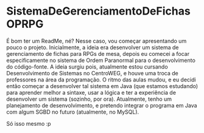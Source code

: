 # SistemaDeGerenciamentoDeFichasOPRPG

  É bom ter um ReadMe, né? Nesse caso, vou começar apresentando um pouco o projeto. 
  Inicialmente, a ideia era desenvolver um sistema de gerenciamento de fichas para RPGs de mesa, depois eu comecei a focar especificamente no sistema de Ordem Paranormal para o desenvolvimento do código-fonte. 
  A ideia surgiu pois, atualmente estou cursando Desenvolvimento de Sistemas no CentroWEG, e houve uma troca de professores na área da programação. O ritmo das aulas mudou, e eu decidi então começar a desenvolver tal sistema em Java (que estamos estudando) para aprender melhor a sintaxe, usar a lógica e ter a experiência de desenvolver um sistema (sozinho, por ora).
  Atualmente, tenho um planejamento de desenvolvimento, e pretendo integrar o programa em Java com algum SGBD no futuro (atualmente, no MySQL).

  Só isso mesmo :p
